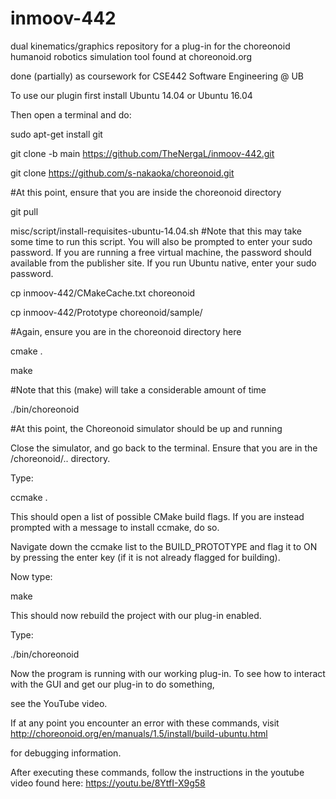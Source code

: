 # inmoov-442
dual kinematics/graphics repository for a plug-in for the choreonoid humanoid robotics simulation tool found at choreonoid.org

done (partially) as coursework for CSE442 Software Engineering @ UB

To use our plugin first install Ubuntu 14.04 or Ubuntu 16.04

Then open a terminal and do:

sudo apt-get install git

git clone -b main https://github.com/TheNergaL/inmoov-442.git

git clone https://github.com/s-nakaoka/choreonoid.git

#At this point, ensure that you are inside the choreonoid directory

git pull

misc/script/install-requisites-ubuntu-14.04.sh #Note that this may take some time to run this script. You will also be prompted to enter your sudo password. If you are running a free virtual machine, the password should available from the publisher site. If you run Ubuntu native, enter your sudo password.

cp inmoov-442/CMakeCache.txt choreonoid

cp inmoov-442/Prototype choreonoid/sample/

#Again, ensure you are in the choreonoid directory here

cmake .

make 

#Note that this (make) will take a considerable amount of time

./bin/choreonoid

#At this point, the Choreonoid simulator should be up and running

Close the simulator, and go back to the terminal. Ensure that you are in the /choreonoid/.. directory.

Type:

ccmake .

This should open a list of possible CMake build flags. If you are instead prompted with a message to install ccmake, do so.

Navigate down the ccmake list to the BUILD_PROTOTYPE and flag it to ON by pressing the enter key (if it is not already flagged for building).

Now type:

make

This should now rebuild the project with our plug-in enabled.

Type:

./bin/choreonoid

Now the program is running with our working plug-in. To see how to interact with the GUI and get our plug-in to do something,

see the YouTube video.

If at any point you encounter an error with these commands, visit http://choreonoid.org/en/manuals/1.5/install/build-ubuntu.html 

for debugging information.


After executing these commands, follow the instructions in the youtube video found here: https://youtu.be/8YtfI-X9g58




